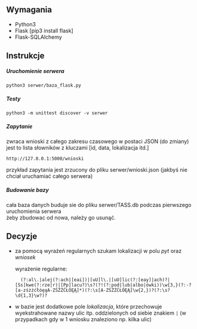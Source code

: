 ## Wymagania
+ Python3
+ Flask [pip3 install flask]
+ Flask-SQLAlchemy

## Instrukcje

##### Uruchomienie serwera
    python3 serwer/baza_flask.py
    
##### Testy
    python3 -m unittest discover -v serwer
    
##### Zapytanie
zwraca wnioski z całego zakresu czasowego w postaci JSON (do zmiany)
jest to lista słowników z kluczami [id, data, lokalizacja itd.]

    http://127.0.0.1:5000/wnioski

przykład zapytania jest zrzucony do pliku serwer/wnioski.json (jakbyś nie chciał uruchamiać całego serwera)

##### Budowanie bazy
cała baza danych buduje sie do pliku serwer/TASS.db podczas pierwszego uruchomienia serwera  
żeby zbudowac od nowa, należy go usunąć.
    
## Decyzje
+ za pomocą wyrażeń regularnych szukam lokalizacji w polu *pyt* oraz *wniosek*
  
  wyrażenie regularne:
  
        (?:al\.|alej(?:ach|[eai])|[uU]l\.|[uU]lic(?:[eay]|ach)?|[Ss]kwe(?:rze|r)|[Pp]lacu?)\s?(?!(?:pod|lub|albo|ówki))\w{3,}(?:-?[a-zśżźćłóęąA-ZŚŻŹĆŁÓĘĄ]*)(?:\s[A-ZŚŻŹĆŁÓĘĄ]\w{2,})?(?:\s?\d{1,3}\w?)?
+ w bazie jest dodatkowe pole *lokalizacja*, które przechowuje wyekstrahowane nazwy ulic itp. oddzielonych od siebie
     znakiem `|` (w przypadkach gdy w 1 wniosku znaleziono np. kilka ulic)